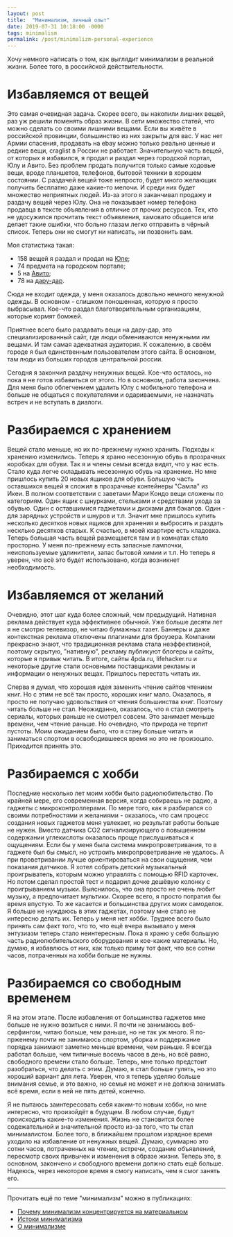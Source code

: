 ```yaml
---
layout: post
title:  "Минимализм, личный опыт"
date: 2019-07-31 10:18:00 -0000
tags: minimalism
permalink: /post/minimalizm-personal-experience
---
```


Хочу немного написать о том, как выглядит минимализм в реальной жизни. Более того, в российской действительности.

# Избавляемся от вещей

Это самая очевидная задача. Скорее всего, вы накопили лишних вещей, раз уж решили поменять образ жизни. В сети множество статей, что можно сделать со своими лишними вещами. Если вы живёте в российской провинции, большинство из них закрыты для вас. У нас нет Армии спасения, продавать на ebay можно только реально ценные и редкие вещи, craglist в России не работает.
Значительную часть вещей, от которых я избавился, я продал и раздал через городской портал, Юлу и Авито. Без проблем продать получится только самые ходовые вещи, вроде планшетов, телефонов, бытовой техники в хорошем состоянии. С раздачей вещей тоже непросто, будет много желающих получить бесплатно даже какие-то мелочи. И среди них будет множество неприятных людей. Из-за этого я заканчивал продажу и раздачу вещей через Юлу. Она не показывает номер телефона продавца в тексте объявления в отличие от прочих ресурсов. Тех, кто не удосужился прочитать текст объявления, хамовато общается или делает такие ошибки, что больно глазам легко отправить в чёрный список. Теперь они не смогут ни написать, ни позвонить вам.

Моя статистика такая:

- 158 вещей я раздал и продал на [Юле](https://youla.ru/);
- 74 предмета на городском портале;
- 5 на [Авито](https://www.avito.ru/);
- 78 на [дару-дар](https://darudar.org/).

Сюда не входит одежда, у меня оказалось довольно немного ненужной одежды. В основном - слишком поношенная, которую я просто выбрасывал. Кое-что раздал благотворительным организациям, которые кормят бомжей. 

Приятнее всего было раздавать вещи на дару-дар, это специализированный сайт, где люди обмениваются ненужными им вещами. И там самая адекватная аудитория. К сожалению, в своём городе я был единственным пользователем этого сайта. В основном, там люди из больших городов центральной россии.

Сегодня я закончил раздачу ненужных вещей. Кое-что осталось, но пока я не готов избавиться от этого. Но в основном, работа закончена. Для меня было облегчением удалить Юлу с мобильного телефона и больше не общаться с покупателями и одариваемыми, не назначать встреч и не вступать в диалоги.

# Разбираемся с хранением

Вещей стало меньше, но их по-прежнему нужно хранить. Подходы к хранению изменились. Теперь я храню несезонную обувь в прозрачных коробках для обуви. Так я и члены семьи всегда видят, что у нас есть. Стало куда легче складывать несезонную обувь на хранение. Но мне пришлось купить 20 новых ящиков для обуви. Большую часть оставшихся вещей я сложил в прозрачные контейнеры "Самла" из Икеи. В полном соответствии с заветами Мари Кондо вещи сложены по категориям. Один ящик с шнурками, стельками и средствами ухода за обувью. Один с оставшимися гаджетами и дисками для бэкапов. Один - для зарядных устройств и шнуров и т.п. Значит мне пришлось купить несколько десятков новых ящиков для хранения и выбросить и раздать несклько десятков старых. К счастью, в моей квартире есть кладовка. Теперь большая часть вещей размещается там и в комнатах стало просторно. У меня по-прежнему есть запасные лампочки, неиспользуемые удлинители, запас бытовой химии и т.п. Но теперь я уверен, что всё это будет использовано, когда возникнет необходимость. 

# Избавляемся от желаний

Очевидно, этот шаг куда более сложный, чем предыдущий. Нативная реклама действует куда эффективнее обычной. Уже больше десяти лет я не смотрю телевизор, не читаю бумажных газет. Баннеры и даже контекстная реклама отключены плагинами для броузера. Компании прекрасно знают, что традиционная реклама стала неэффективной, поэтому скрытую, "нативную", рекламу публикуют блогеры и сайты, которые я привык читать. В итоге, сайты 4pda.ru, lifehacker.ru и некоторые другие стали основными поставщиками рекламы и информации о  ненужных вещах. Пришлось перестать читать их. 

Сперва я думал, что хорошая идея заменить чтение сайтов чтением книг. Но с этим не всё так просто, хороших книг мало. Оказалось, я просто не получаю удовольствия от чтения большинства книг. Поэтому читать больше не стал. Неожиданно, оказалось, что я стал смотреть сериалы, которых раньше не смотрел совсем. Это занимает меньше времени, чем чтение раньше. Но очевидно, что природа не терпит пустоты. Моим ожиданием было, что я стану больше читать и заниматься спортом в освободившееся время но это не произошло. Приходится принять это.

# Разбираемся с хобби

Последние несколько лет моим хобби было радиолюбительство. По крайней мере, его современная версия, когда собираешь не радио, а гаджеты с микроконтроллерами. По мере того, как я разбирался со своими потребностями и желаниями - оказалось, что сам процесс создания новых гаджетов меня увлекает, но результат работы больше не нужен. Вместо датчика CO2 сигнализирующего о повышенном содержании углекислоты оказалось проще прислушиваться к ощущениям. Если бы у меня была система микропроветривания, то в гаджете был бы смысл, но устроить микропроветривание не удалось. А при проветривании лучше ориентироваться на свои ощущения, чем показания датчиков. Я хотел собрать детский музыкальный проигрыватель, которым можно управлять с помощью RFID карточек. Но потом сделал простой тест и подарил дочке дешёвую колонку с проигрыванием музыки. Выяснилось, что она просто не очень любит музыку, а предпочитает мультики. Скорее всего, я просто потратил бы время впустую. То же касается и большинства других моих самоделок. Я больше не нуждаюсь в этих гаджетах, поэтому мне стало не интересно делать их. Теперь у меня нет хобби. Труднее всего было принять сам факт того, что то, что ещё вчера вызывало у меня энтузиазм теперь стало неинтересным. Пока я храню у себя большую часть радиолюбительского оборудования и кое-какие материалы. Но, думаю, я избавлюсь от них, как только приму тот факт, что все сотни часов, потраченных на хобби больше не нужны.

# Разбираемся со свободным временем

Я на этом этапе. После избавления от большинства гаджетов мне больше не нужно возиться с ними. Я почти не занимаюсь веб-серфингом, читаю больше, чем раньше, но не так уж много. Я по-прженему почти не занимаюсь спортом, уборка и поддержание порядка занимают заметно меньше времени, чем раньше. Я всегда работал больше, чем типичные восемь часов в день, но всё равно, свободного времени стало больше. Теперь, мне только предстоит разобраться, что делать с этим. Думаю, я стал больше гулять, но это хороший вариант для лета. Уверен, что я теперь уделяю больше внимания семье, и это важно, но семья не может и не должна занимать всё время, если в ней не пять детей, конечно.

Я не пытаюсь заинтересовать себя каким-то новым хобби, но мне интересно, что произойдёт в будущем. В любом случае, будут происходить какие-то изменения. Жизнь не становится более содежательной и значительной просто из-за того, что ты стал минималистом. Более того, в ближайшем прошлом изрядное время уходило на избавление от ненужных вещей. Думаю, суммарно это сотни часов, потраченных на чтение, встречи, создание объявлений, пересмотр своих привычек и изменения в образе жизни. Теперь это, в основном, закончено и свободного времени должно стать ещё больше. Надеюсь, через некоторое время я смогу написать, чем я смог занять его. 

---

Прочитать ещё по теме "минимализм" можно в публикациях:

- [Почему минимализм концентрируется на материальном](/blog/2018/minimalism-materialism)
- [Истоки минимализма](/blog/2019/minimalism-origins)
- [О минимализме](/blog/2017/about-minimalism)